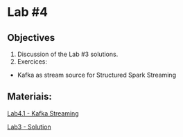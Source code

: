 # Lab #4

## Objectives

1. Discussion of the Lab #3 solutions.
2. Exercices:
  + Kafka as stream source for Structured Spark Streaming
 
## Materiais:

[Lab4.1 - Kafka Streaming](https://colab.research.google.com/github/smduarte/ps2024/blob/main/lab4/ps2024_lab4.ipynb)

[Lab3 - Solution](https://colab.research.google.com/github/smduarte/ps2024/blob/main/lab4/ps2024_lab3_sol.ipynb)
